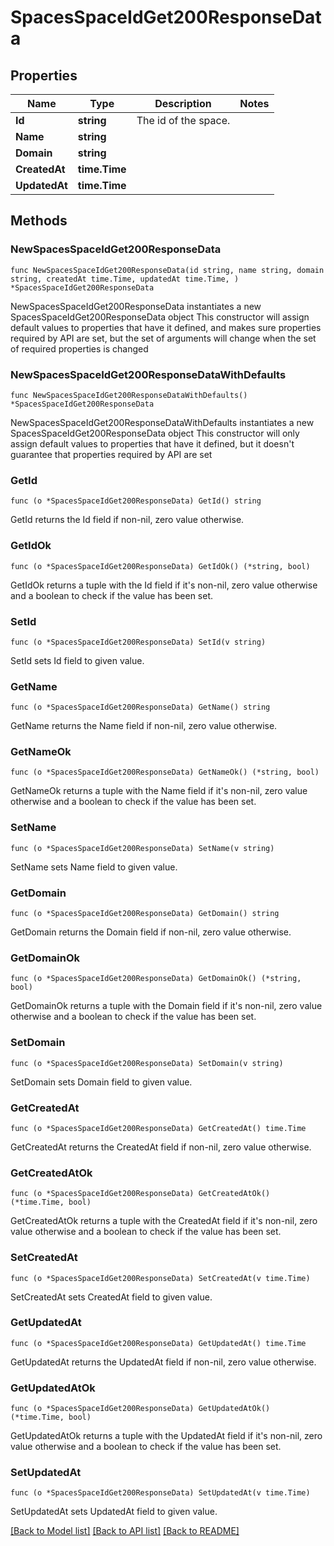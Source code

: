 # SpacesSpaceIdGet200ResponseData

## Properties

Name | Type | Description | Notes
------------ | ------------- | ------------- | -------------
**Id** | **string** | The id of the space. | 
**Name** | **string** |  | 
**Domain** | **string** |  | 
**CreatedAt** | **time.Time** |  | 
**UpdatedAt** | **time.Time** |  | 

## Methods

### NewSpacesSpaceIdGet200ResponseData

`func NewSpacesSpaceIdGet200ResponseData(id string, name string, domain string, createdAt time.Time, updatedAt time.Time, ) *SpacesSpaceIdGet200ResponseData`

NewSpacesSpaceIdGet200ResponseData instantiates a new SpacesSpaceIdGet200ResponseData object
This constructor will assign default values to properties that have it defined,
and makes sure properties required by API are set, but the set of arguments
will change when the set of required properties is changed

### NewSpacesSpaceIdGet200ResponseDataWithDefaults

`func NewSpacesSpaceIdGet200ResponseDataWithDefaults() *SpacesSpaceIdGet200ResponseData`

NewSpacesSpaceIdGet200ResponseDataWithDefaults instantiates a new SpacesSpaceIdGet200ResponseData object
This constructor will only assign default values to properties that have it defined,
but it doesn't guarantee that properties required by API are set

### GetId

`func (o *SpacesSpaceIdGet200ResponseData) GetId() string`

GetId returns the Id field if non-nil, zero value otherwise.

### GetIdOk

`func (o *SpacesSpaceIdGet200ResponseData) GetIdOk() (*string, bool)`

GetIdOk returns a tuple with the Id field if it's non-nil, zero value otherwise
and a boolean to check if the value has been set.

### SetId

`func (o *SpacesSpaceIdGet200ResponseData) SetId(v string)`

SetId sets Id field to given value.


### GetName

`func (o *SpacesSpaceIdGet200ResponseData) GetName() string`

GetName returns the Name field if non-nil, zero value otherwise.

### GetNameOk

`func (o *SpacesSpaceIdGet200ResponseData) GetNameOk() (*string, bool)`

GetNameOk returns a tuple with the Name field if it's non-nil, zero value otherwise
and a boolean to check if the value has been set.

### SetName

`func (o *SpacesSpaceIdGet200ResponseData) SetName(v string)`

SetName sets Name field to given value.


### GetDomain

`func (o *SpacesSpaceIdGet200ResponseData) GetDomain() string`

GetDomain returns the Domain field if non-nil, zero value otherwise.

### GetDomainOk

`func (o *SpacesSpaceIdGet200ResponseData) GetDomainOk() (*string, bool)`

GetDomainOk returns a tuple with the Domain field if it's non-nil, zero value otherwise
and a boolean to check if the value has been set.

### SetDomain

`func (o *SpacesSpaceIdGet200ResponseData) SetDomain(v string)`

SetDomain sets Domain field to given value.


### GetCreatedAt

`func (o *SpacesSpaceIdGet200ResponseData) GetCreatedAt() time.Time`

GetCreatedAt returns the CreatedAt field if non-nil, zero value otherwise.

### GetCreatedAtOk

`func (o *SpacesSpaceIdGet200ResponseData) GetCreatedAtOk() (*time.Time, bool)`

GetCreatedAtOk returns a tuple with the CreatedAt field if it's non-nil, zero value otherwise
and a boolean to check if the value has been set.

### SetCreatedAt

`func (o *SpacesSpaceIdGet200ResponseData) SetCreatedAt(v time.Time)`

SetCreatedAt sets CreatedAt field to given value.


### GetUpdatedAt

`func (o *SpacesSpaceIdGet200ResponseData) GetUpdatedAt() time.Time`

GetUpdatedAt returns the UpdatedAt field if non-nil, zero value otherwise.

### GetUpdatedAtOk

`func (o *SpacesSpaceIdGet200ResponseData) GetUpdatedAtOk() (*time.Time, bool)`

GetUpdatedAtOk returns a tuple with the UpdatedAt field if it's non-nil, zero value otherwise
and a boolean to check if the value has been set.

### SetUpdatedAt

`func (o *SpacesSpaceIdGet200ResponseData) SetUpdatedAt(v time.Time)`

SetUpdatedAt sets UpdatedAt field to given value.



[[Back to Model list]](../README.md#documentation-for-models) [[Back to API list]](../README.md#documentation-for-api-endpoints) [[Back to README]](../README.md)


